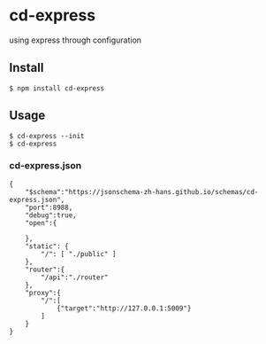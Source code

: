 # cd-express
using express through configuration

## Install

```
$ npm install cd-express
```

## Usage
```
$ cd-express --init
$ cd-express
```

### cd-express.json
```
{
    "$schema":"https://jsonschema-zh-hans.github.io/schemas/cd-express.json",
    "port":8988,
    "debug":true,
    "open":{
        
    },
    "static": { 
        "/": [ "./public" ] 
    },
    "router":{
        "/api":"./router"
    },
    "proxy":{ 
        "/":[
            {"target":"http://127.0.0.1:5009"}
        ] 
    }
}
```
